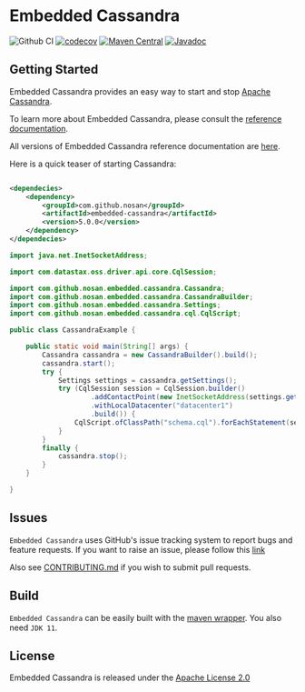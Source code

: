 Embedded Cassandra 
===========
![Github CI](https://github.com/nosan/embedded-cassandra/workflows/build/badge.svg)
[![codecov](https://codecov.io/gh/nosan/embedded-cassandra/branch/master/graph/badge.svg?token=SNW1ICHYXL)](https://codecov.io/gh/nosan/embedded-cassandra)
[![Maven Central](https://maven-badges.herokuapp.com/maven-central/com.github.nosan/embedded-cassandra/badge.svg)](https://maven-badges.herokuapp.com/maven-central/com.github.nosan/embedded-cassandra/)
[![Javadoc](https://javadoc.io/badge2/com.github.nosan/embedded-cassandra/javadoc.svg)](https://javadoc.io/doc/com.github.nosan/embedded-cassandra)

## Getting Started

Embedded Cassandra provides an easy way to start and stop [Apache Cassandra](https://cassandra.apache.org).

To learn more about Embedded Cassandra, please consult the [reference documentation](https://nosan.github.io/embedded-cassandra/5.0.0).

All versions of Embedded Cassandra reference documentation are [here](https://nosan.github.io/embedded-cassandra).

Here is a quick teaser of starting Cassandra: 

```xml

<dependecies>
    <dependency>
        <groupId>com.github.nosan</groupId>
        <artifactId>embedded-cassandra</artifactId>
        <version>5.0.0</version>
    </dependency>
</dependecies>
```

```java
import java.net.InetSocketAddress;

import com.datastax.oss.driver.api.core.CqlSession;

import com.github.nosan.embedded.cassandra.Cassandra;
import com.github.nosan.embedded.cassandra.CassandraBuilder;
import com.github.nosan.embedded.cassandra.Settings;
import com.github.nosan.embedded.cassandra.cql.CqlScript;

public class CassandraExample {

	public static void main(String[] args) {
		Cassandra cassandra = new CassandraBuilder().build();
		cassandra.start();
		try {
			Settings settings = cassandra.getSettings();
			try (CqlSession session = CqlSession.builder()
					.addContactPoint(new InetSocketAddress(settings.getAddress(), settings.getPort()))
					.withLocalDatacenter("datacenter1")
					.build()) {
				CqlScript.ofClassPath("schema.cql").forEachStatement(session::execute);
			}
		}
		finally {
			cassandra.stop();
		}
	}

}
```


## Issues

`Embedded Cassandra` uses GitHub's issue tracking system to report bugs and feature requests. If you want to raise an
issue, please follow this [link](https://github.com/nosan/embedded-cassandra/issues)

Also see [CONTRIBUTING.md](CONTRIBUTING.md) if you wish to submit pull requests.

## Build

`Embedded Cassandra` can be easily built with the [maven wrapper](https://github.com/takari/maven-wrapper). You also need `JDK 11`.

## License

Embedded Cassandra is released under the [Apache License 2.0](https://www.apache.org/licenses/LICENSE-2.0)



